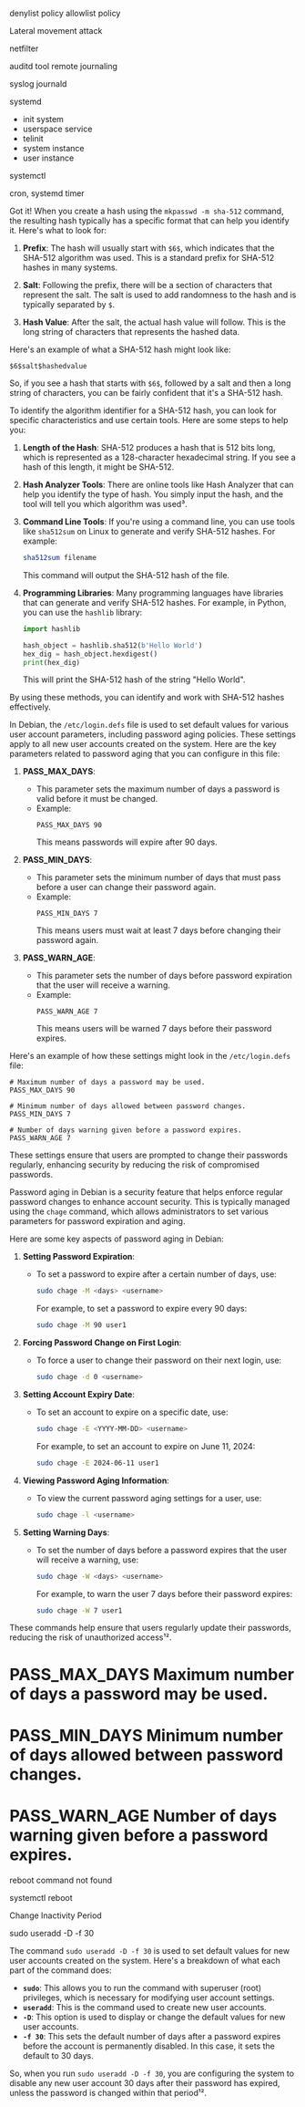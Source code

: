 
denylist policy
allowlist policy

Lateral movement attack

netfilter

auditd tool
remote journaling

syslog
journald

systemd

- init system
- userspace service
- telinit
- system instance
- user instance

systemctl

cron, systemd timer

Got it! When you create a hash using the `mkpasswd -m sha-512` command, the resulting hash typically has a specific format that can help you identify it. Here's what to look for:

1. **Prefix**: The hash will usually start with `$6$`, which indicates that the SHA-512 algorithm was used. This is a standard prefix for SHA-512 hashes in many systems.

2. **Salt**: Following the prefix, there will be a section of characters that represent the salt. The salt is used to add randomness to the hash and is typically separated by `$`.

3. **Hash Value**: After the salt, the actual hash value will follow. This is the long string of characters that represents the hashed data.

Here's an example of what a SHA-512 hash might look like:
```
$6$salt$hashedvalue
```

So, if you see a hash that starts with `$6$`, followed by a salt and then a long string of characters, you can be fairly confident that it's a SHA-512 hash.

To identify the algorithm identifier for a SHA-512 hash, you can look for specific characteristics and use certain tools. Here are some steps to help you:

1. **Length of the Hash**: SHA-512 produces a hash that is 512 bits long, which is represented as a 128-character hexadecimal string. If you see a hash of this length, it might be SHA-512.

2. **Hash Analyzer Tools**: There are online tools like Hash Analyzer that can help you identify the type of hash. You simply input the hash, and the tool will tell you which algorithm was used³.

3. **Command Line Tools**: If you're using a command line, you can use tools like `sha512sum` on Linux to generate and verify SHA-512 hashes. For example:
   ```bash
   sha512sum filename
   ```
   This command will output the SHA-512 hash of the file.

4. **Programming Libraries**: Many programming languages have libraries that can generate and verify SHA-512 hashes. For example, in Python, you can use the `hashlib` library:
   ```python
   import hashlib

   hash_object = hashlib.sha512(b'Hello World')
   hex_dig = hash_object.hexdigest()
   print(hex_dig)
   ```
   This will print the SHA-512 hash of the string "Hello World".

By using these methods, you can identify and work with SHA-512 hashes effectively. 

In Debian, the `/etc/login.defs` file is used to set default values for various user account parameters, including password aging policies. These settings apply to all new user accounts created on the system. Here are the key parameters related to password aging that you can configure in this file:

1. **PASS_MAX_DAYS**:
   - This parameter sets the maximum number of days a password is valid before it must be changed.
   - Example:
     ```plaintext
     PASS_MAX_DAYS 90
     ```
     This means passwords will expire after 90 days.

2. **PASS_MIN_DAYS**:
   - This parameter sets the minimum number of days that must pass before a user can change their password again.
   - Example:
     ```plaintext
     PASS_MIN_DAYS 7
     ```
     This means users must wait at least 7 days before changing their password again.

3. **PASS_WARN_AGE**:
   - This parameter sets the number of days before password expiration that the user will receive a warning.
   - Example:
     ```plaintext
     PASS_WARN_AGE 7
     ```
     This means users will be warned 7 days before their password expires.

Here's an example of how these settings might look in the `/etc/login.defs` file:
```plaintext
# Maximum number of days a password may be used.
PASS_MAX_DAYS 90

# Minimum number of days allowed between password changes.
PASS_MIN_DAYS 7

# Number of days warning given before a password expires.
PASS_WARN_AGE 7
```

These settings ensure that users are prompted to change their passwords regularly, enhancing security by reducing the risk of compromised passwords.

Password aging in Debian is a security feature that helps enforce regular password changes to enhance account security. This is typically managed using the `chage` command, which allows administrators to set various parameters for password expiration and aging.

Here are some key aspects of password aging in Debian:

1. **Setting Password Expiration**:
   - To set a password to expire after a certain number of days, use:
     ```bash
     sudo chage -M <days> <username>
     ```
     For example, to set a password to expire every 90 days:
     ```bash
     sudo chage -M 90 user1
     ```

2. **Forcing Password Change on First Login**:
   - To force a user to change their password on their next login, use:
     ```bash
     sudo chage -d 0 <username>
     ```

3. **Setting Account Expiry Date**:
   - To set an account to expire on a specific date, use:
     ```bash
     sudo chage -E <YYYY-MM-DD> <username>
     ```
     For example, to set an account to expire on June 11, 2024:
     ```bash
     sudo chage -E 2024-06-11 user1
     ```

4. **Viewing Password Aging Information**:
   - To view the current password aging settings for a user, use:
     ```bash
     sudo chage -l <username>
     ```

5. **Setting Warning Days**:
   - To set the number of days before a password expires that the user will receive a warning, use:
     ```bash
     sudo chage -W <days> <username>
     ```
     For example, to warn the user 7 days before their password expires:
     ```bash
     sudo chage -W 7 user1
     ```

These commands help ensure that users regularly update their passwords, reducing the risk of unauthorized access¹².

#       PASS_MAX_DAYS   Maximum number of days a password may be used.
#       PASS_MIN_DAYS   Minimum number of days allowed between password changes.
#       PASS_WARN_AGE   Number of days warning given before a password expires.



reboot 
command not found

systemctl reboot

Change Inactivity Period

sudo useradd -D -f 30

The command `sudo useradd -D -f 30` is used to set default values for new user accounts created on the system. Here's a breakdown of what each part of the command does:

- **`sudo`**: This allows you to run the command with superuser (root) privileges, which is necessary for modifying user account settings.
- **`useradd`**: This is the command used to create new user accounts.
- **`-D`**: This option is used to display or change the default values for new user accounts.
- **`-f 30`**: This sets the default number of days after a password expires before the account is permanently disabled. In this case, it sets the default to 30 days.

So, when you run `sudo useradd -D -f 30`, you are configuring the system to disable any new user account 30 days after their password has expired, unless the password is changed within that period¹².
